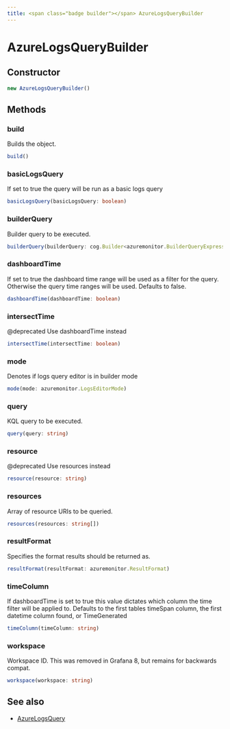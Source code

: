 ```yaml
---
title: <span class="badge builder"></span> AzureLogsQueryBuilder
---
```

# <span class="badge builder"></span> AzureLogsQueryBuilder

## Constructor

```typescript
new AzureLogsQueryBuilder()
```
## Methods

### <span class="badge object-method"></span> build

Builds the object.

```typescript
build()
```

### <span class="badge object-method"></span> basicLogsQuery

If set to true the query will be run as a basic logs query

```typescript
basicLogsQuery(basicLogsQuery: boolean)
```

### <span class="badge object-method"></span> builderQuery

Builder query to be executed.

```typescript
builderQuery(builderQuery: cog.Builder<azuremonitor.BuilderQueryExpression>)
```

### <span class="badge object-method"></span> dashboardTime

If set to true the dashboard time range will be used as a filter for the query. Otherwise the query time ranges will be used. Defaults to false.

```typescript
dashboardTime(dashboardTime: boolean)
```

### <span class="badge object-method"></span> intersectTime

@deprecated Use dashboardTime instead

```typescript
intersectTime(intersectTime: boolean)
```

### <span class="badge object-method"></span> mode

Denotes if logs query editor is in builder mode

```typescript
mode(mode: azuremonitor.LogsEditorMode)
```

### <span class="badge object-method"></span> query

KQL query to be executed.

```typescript
query(query: string)
```

### <span class="badge object-method"></span> resource

@deprecated Use resources instead

```typescript
resource(resource: string)
```

### <span class="badge object-method"></span> resources

Array of resource URIs to be queried.

```typescript
resources(resources: string[])
```

### <span class="badge object-method"></span> resultFormat

Specifies the format results should be returned as.

```typescript
resultFormat(resultFormat: azuremonitor.ResultFormat)
```

### <span class="badge object-method"></span> timeColumn

If dashboardTime is set to true this value dictates which column the time filter will be applied to. Defaults to the first tables timeSpan column, the first datetime column found, or TimeGenerated

```typescript
timeColumn(timeColumn: string)
```

### <span class="badge object-method"></span> workspace

Workspace ID. This was removed in Grafana 8, but remains for backwards compat.

```typescript
workspace(workspace: string)
```

## See also

 * <span class="badge object-type-interface"></span> [AzureLogsQuery](./object-AzureLogsQuery.md)

